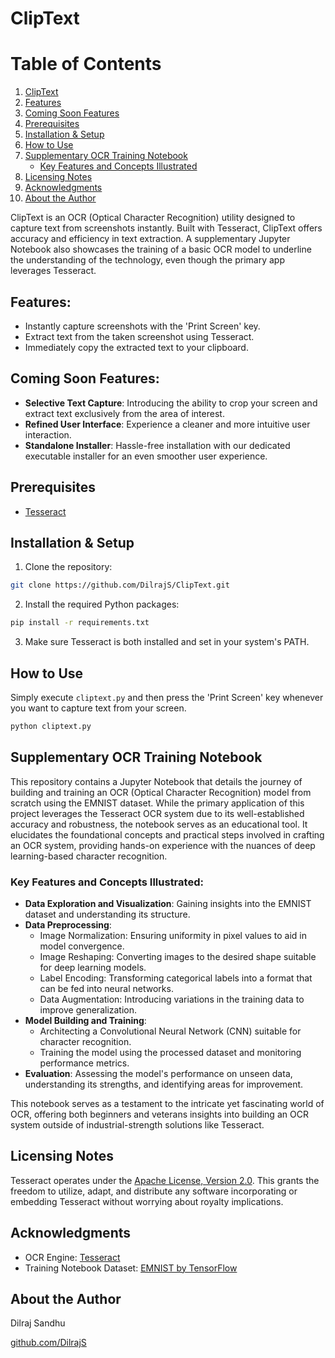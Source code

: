 # ClipText

# Table of Contents
1. [ClipText](#cliptext)
2. [Features](#features)
3. [Coming Soon Features](#coming-soon-features)
4. [Prerequisites](#prerequisites)
5. [Installation & Setup](#installation--setup)
6. [How to Use](#how-to-use)
7. [Supplementary OCR Training Notebook](#supplementary-ocr-training-notebook)
   - [Key Features and Concepts Illustrated](#key-features-and-concepts-illustrated)
8. [Licensing Notes](#licensing-notes)
9. [Acknowledgments](#acknowledgments)
10. [About the Author](#about-the-author)


ClipText is an OCR (Optical Character Recognition) utility designed to capture text from screenshots instantly. Built with Tesseract, ClipText offers accuracy and efficiency in text extraction. A supplementary Jupyter Notebook also showcases the training of a basic OCR model to underline the understanding of the technology, even though the primary app leverages Tesseract.

## Features:

- Instantly capture screenshots with the 'Print Screen' key.
- Extract text from the taken screenshot using Tesseract.
- Immediately copy the extracted text to your clipboard.

## Coming Soon Features:

- **Selective Text Capture**: Introducing the ability to crop your screen and extract text exclusively from the area of interest.
- **Refined User Interface**: Experience a cleaner and more intuitive user interaction.
- **Standalone Installer**: Hassle-free installation with our dedicated executable installer for an even smoother user experience.

## Prerequisites

- [Tesseract](https://github.com/tesseract-ocr/tesseract)

## Installation & Setup

1. Clone the repository:

```bash
git clone https://github.com/DilrajS/ClipText.git
```

2. Install the required Python packages:

```bash
pip install -r requirements.txt
```

3. Make sure Tesseract is both installed and set in your system's PATH.

## How to Use

Simply execute `cliptext.py` and then press the 'Print Screen' key whenever you want to capture text from your screen.

```bash
python cliptext.py
```

## Supplementary OCR Training Notebook

This repository contains a Jupyter Notebook that details the journey of building and training an OCR (Optical Character Recognition) model from scratch using the EMNIST dataset. While the primary application of this project leverages the Tesseract OCR system due to its well-established accuracy and robustness, the notebook serves as an educational tool. It elucidates the foundational concepts and practical steps involved in crafting an OCR system, providing hands-on experience with the nuances of deep learning-based character recognition.

### Key Features and Concepts Illustrated:

- **Data Exploration and Visualization**: Gaining insights into the EMNIST dataset and understanding its structure.
- **Data Preprocessing**:
  - Image Normalization: Ensuring uniformity in pixel values to aid in model convergence.
  - Image Reshaping: Converting images to the desired shape suitable for deep learning models.
  - Label Encoding: Transforming categorical labels into a format that can be fed into neural networks.
  - Data Augmentation: Introducing variations in the training data to improve generalization.
- **Model Building and Training**:
  - Architecting a Convolutional Neural Network (CNN) suitable for character recognition.
  - Training the model using the processed dataset and monitoring performance metrics.
- **Evaluation**: Assessing the model's performance on unseen data, understanding its strengths, and identifying areas for improvement.

This notebook serves as a testament to the intricate yet fascinating world of OCR, offering both beginners and veterans insights into building an OCR system outside of industrial-strength solutions like Tesseract.


## Licensing Notes

Tesseract operates under the [Apache License, Version 2.0](https://www.apache.org/licenses/LICENSE-2.0). This grants the freedom to utilize, adapt, and distribute any software incorporating or embedding Tesseract without worrying about royalty implications.

## Acknowledgments

- OCR Engine: [Tesseract](https://github.com/tesseract-ocr/tesseract)
- Training Notebook Dataset: [EMNIST by TensorFlow](https://www.tensorflow.org/datasets/catalog/emnist)

## About the Author

Dilraj Sandhu

[github.com/DilrajS](https://github.com/DilrajS)

